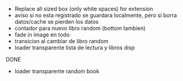 - Replace all sized box (only white spaces) for extension
- aviso si no esta registrado se guardara localmente, pero si borra datos/cache se pierden los datos
- contador para nuevo libro random (bottom tambien)
- fade in image en todo
- transicion al cambiar de libro random
- loader transparente lista de lectura y libros disp

DONE
- loader transparente random book